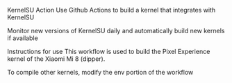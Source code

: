 KernelSU Action
Use Github Actions to build a kernel that integrates with KernelSU

Monitor new versions of KernelSU daily and automatically build new kernels if available

Instructions for use
This workflow is used to build the Pixel Experience kernel of the Xiaomi Mi 8 (dipper).

To compile other kernels, modify the env portion of the workflow
